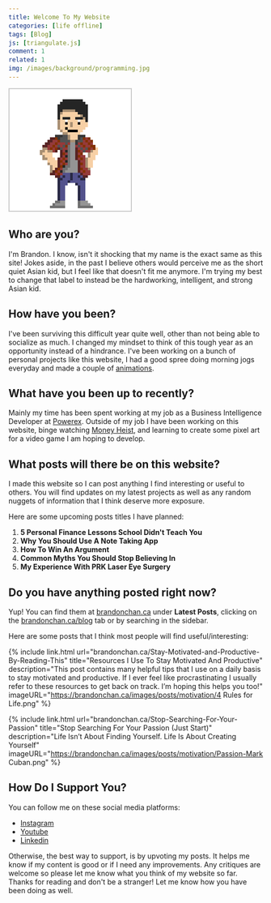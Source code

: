 ```yaml
---
title: Welcome To My Website
categories: [life offline]
tags: [Blog]
js: [triangulate.js]
comment: 1
related: 1
img: /images/background/programming.jpg
---
```



<img alt="brandon-introduction" src="/images/posts/pixelart/brandon_introduction.gif" class="right-align z-depth-2" style="background:rgba(255, 255, 255, 0.1); border: 2px solid rgba(0, 0, 0, 0.2);">

## Who are you?
I'm Brandon. I know, isn't it shocking that my name is the exact same as this site! Jokes aside, in the past I believe others would perceive me as the short quiet Asian kid, but I feel like that doesn't fit me anymore. I'm trying my best to change that label to instead be the hardworking, intelligent, and strong Asian kid. 

## How have you been?
I've been surviving this difficult year quite well, other than not being able to socialize as much. I changed my mindset to think of this tough year as an opportunity instead of a hindrance. I've been working on a bunch of personal projects like this website, I had a good spree doing morning jogs everyday and made a couple of <a href="https://brandonchan.ca/Night-Coding">animations</a>.

## What have you been up to recently?
Mainly my time has been spent working at my job as a Business Intelligence Developer at <a href="https://powerex.com/" target="_blank">Powerex</a>. Outside of my job I have been working on this website, binge watching <a href="https://en.wikipedia.org/wiki/Money_Heist" target="_blank">Money Heist</a>, and learning to create some pixel art for a video game I am hoping to develop.

## What posts will there be on this website?

I made this website so I can post anything I find interesting or useful to others. You will find updates on my latest projects as well as any random nuggets of information that I think deserve more exposure. 

Here are some upcoming posts titles I have planned:

1. **5 Personal Finance Lessons School Didn't Teach You**
2. **Why You Should Use A Note Taking App**
3. **How To Win An Argument**
4. **Common Myths You Should Stop Believing In**
5. **My Experience With PRK Laser Eye Surgery**


## Do you have anything posted right now?

Yup! You can find them at <a href="http://brandonchan.ca/" target="_blank">brandonchan.ca</a> under **Latest Posts**, clicking on the <a href="https://brandonchan.ca/blog" target="_blank">brandonchan.ca/blog</a> tab or by searching in the sidebar.

Here are some posts that I think most people will find useful/interesting:

{% 
include link.html 
url="brandonchan.ca/Stay-Motivated-and-Productive-By-Reading-This" 
title="Resources I Use To Stay Motivated And Productive"
description="This post contains many helpful tips that I use on a daily basis to stay motivated and productive. If I ever feel like procrastinating I usually refer to these resources to get back on track. I’m hoping this helps you too!" 
imageURL="https://brandonchan.ca/images/posts/motivation/4 Rules for Life.png" 
%}

{% 
include link.html 
url="brandonchan.ca/Stop-Searching-For-Your-Passion" 
title="Stop Searching For Your Passion (Just Start)"
description="Life Isn’t About Finding Yourself. Life Is About Creating Yourself" 
imageURL="https://brandonchan.ca/images/posts/motivation/Passion-Mark Cuban.png" 
%}

## How Do I Support You?

You can follow me on these social media platforms:

- <a href="https://www.instagram.com/brandonchan10/" target="_blank" ><i class="lab la-instagram"></i> Instagram</a>
- <a href="https://www.youtube.com/channel/UCTFyK4YzP6d2kOb0N-6ehiQ" target="_blank" ><i class="lab la-youtube-square"></i>  Youtube</a> 
- <a href="https://www.linkedin.com/in/brandon-chan-b77baa11a" target="_blank" ><i class="lab la-linkedin-in"></i>  Linkedin</a>

Otherwise, the best way to support, is by upvoting my posts. It helps me know if my content is good or if I need any improvements. Any critiques are welcome so please let me know what you think of my website so far. Thanks for reading and don't be a stranger! Let me know how you have been doing as well.